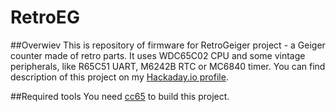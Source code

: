 # RetroEG

##Overwiev
This is repository of firmware for RetroGeiger project - a Geiger counter made of retro parts. 
It uses WDC65C02 CPU and some vintage peripherals, like R65C51 UART, M6242B RTC or MC6840 timer. 
You can find description of this project on my [Hackaday.io profile](https://hackaday.io/project/167980-retrogeiger).

##Required tools
You need [cc65](https://github.com/cc65/cc65) to build this project.
